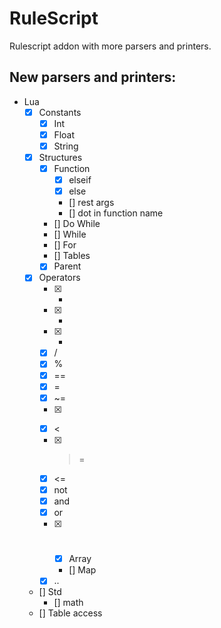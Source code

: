 # RuleScript

Rulescript addon with more parsers and printers.

## New parsers and printers:
- Lua
	- [x] Constants
		- [x] Int
		- [x] Float
		- [x] String
	- [x] Structures
		- [x] Function
			- [x] elseif
			- [x] else
			- [] rest args
			- [] dot in function name
		- [] Do While
		- [] While
		- [] For
		- [] Tables
		- [x] Parent
	- [x] Operators
		- [x] +
		- [x] -
		- [x] *
		- [x] /
		- [x] %
		- [x] ==
		- [x] =
		- [x] ~=
		- [x] >
		- [x] <
		- [x] >=
		- [x] <=
		- [x] not
		- [x] and
		- [x] or
		- [x] #
			- [x] Array
			- [] Map 
		- [x] ..
	- [] Std
		- [] math
	- [] Table access